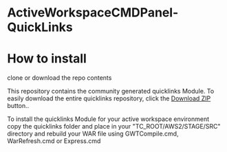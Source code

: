 # ActiveWorkspaceCMDPanel-QuickLinks


# How to install

clone or download the repo contents

This repository contains the community generated quicklinks Module. To easily download the entire quicklinks repository, click the [Download ZIP](https://github.com/SwipsTest/ActiveWorkspaceCMDPanel-QuickLinks/archive/master.zip) button..

To install the quicklinks Module for your active workspace environment copy the quicklinks folder and place in your "TC_ROOT/AWS2/STAGE/SRC" directory and rebuild your WAR file using GWTCompile.cmd, WarRefresh.cmd or Express.cmd